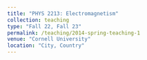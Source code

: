 ```yaml
---
title: "PHYS 2213: Electromagnetism"
collection: teaching
type: "Fall 22, Fall 23"
permalink: /teaching/2014-spring-teaching-1
venue: "Cornell University"
location: "City, Country"
---
```

